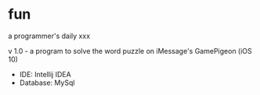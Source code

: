 # fun
a programmer's daily xxx

v 1.0 - a program to solve the word puzzle on iMessage's GamePigeon (iOS 10)
- IDE: Intellij IDEA
- Database: MySql